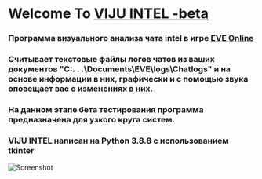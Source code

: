 # Welcome To [VIJU INTEL -beta](https://github.com/ValeriyVorobyov/VIJU-INTEL-beta-test/releases)
### Программа визуального анализа чата intel в игре [EVE Online](https://www.eveonline.com/) 
### Считывает текстовые файлы логов чатов из ваших документов "С:\. . .\Documents\EVE\logs\Chatlogs" и на основе информации в них, графически и с помощью звука оповещает вас о изменениях в них. 
### На данном этапе бета тестирования программа предназначена для узкого круга систем.
### VIJU INTEL написан на Python 3.8.8 с использованием tkinter


![Screenshot](/../v1.0.3/VIJU%20INTEL_1_0_3.png)

